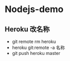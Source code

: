 # Nodejs-demo

## Heroku 改名称

* git remote rm heroku
* heroku git:remote -a 名称
* git push heroku master
